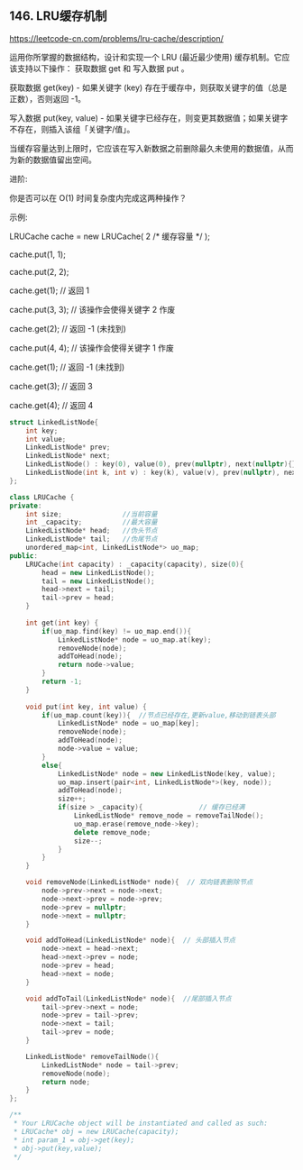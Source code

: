 ## 146. LRU缓存机制

https://leetcode-cn.com/problems/lru-cache/description/

运用你所掌握的数据结构，设计和实现一个  LRU (最近最少使用) 缓存机制。它应该支持以下操作： 获取数据 get 和 写入数据 put 。

获取数据 get(key) - 如果关键字 (key) 存在于缓存中，则获取关键字的值（总是正数），否则返回 -1。

写入数据 put(key, value) - 如果关键字已经存在，则变更其数据值；如果关键字不存在，则插入该组「关键字/值」。

当缓存容量达到上限时，它应该在写入新数据之前删除最久未使用的数据值，从而为新的数据值留出空间。

 

进阶:

你是否可以在 O(1) 时间复杂度内完成这两种操作？

 

示例:

LRUCache cache = new LRUCache( 2 /* 缓存容量 */ );

cache.put(1, 1);

cache.put(2, 2);

cache.get(1);       // 返回  1

cache.put(3, 3);    // 该操作会使得关键字 2 作废

cache.get(2);       // 返回 -1 (未找到)

cache.put(4, 4);    // 该操作会使得关键字 1 作废

cache.get(1);       // 返回 -1 (未找到)

cache.get(3);       // 返回  3

cache.get(4);       // 返回  4

```cpp
struct LinkedListNode{
    int key;
    int value;
    LinkedListNode* prev;
    LinkedListNode* next;
    LinkedListNode() : key(0), value(0), prev(nullptr), next(nullptr){}
    LinkedListNode(int k, int v) : key(k), value(v), prev(nullptr), next(nullptr){}
};

class LRUCache {
private:
    int size;               //当前容量
    int _capacity;          //最大容量
    LinkedListNode* head;   //伪头节点
    LinkedListNode* tail;   //伪尾节点
    unordered_map<int, LinkedListNode*> uo_map;
public:
    LRUCache(int capacity) : _capacity(capacity), size(0){
        head = new LinkedListNode();
        tail = new LinkedListNode();
        head->next = tail;
        tail->prev = head;
    }
    
    int get(int key) {
        if(uo_map.find(key) != uo_map.end()){
            LinkedListNode* node = uo_map.at(key);
            removeNode(node);
            addToHead(node);
            return node->value;
        }
        return -1;
    }
    
    void put(int key, int value) {
        if(uo_map.count(key)){  //节点已经存在,更新value,移动到链表头部
            LinkedListNode* node = uo_map[key];
            removeNode(node);
            addToHead(node);
            node->value = value;
        }
        else{
            LinkedListNode* node = new LinkedListNode(key, value);
            uo_map.insert(pair<int, LinkedListNode*>(key, node));
            addToHead(node);
            size++;
            if(size > _capacity){              // 缓存已经满
                LinkedListNode* remove_node = removeTailNode();
                uo_map.erase(remove_node->key);
                delete remove_node;
                size--;
            }
        }
    }

    void removeNode(LinkedListNode* node){  // 双向链表删除节点
        node->prev->next = node->next;
        node->next->prev = node->prev;
        node->prev = nullptr;
        node->next = nullptr;
    }

    void addToHead(LinkedListNode* node){  // 头部插入节点
        node->next = head->next;
        head->next->prev = node;
        node->prev = head;
        head->next = node;
    }

    void addToTail(LinkedListNode* node){  //尾部插入节点
        tail->prev->next = node;
        node->prev = tail->prev;
        node->next = tail;
        tail->prev = node;
    }

    LinkedListNode* removeTailNode(){
        LinkedListNode* node = tail->prev;
        removeNode(node);
        return node;
    }
};

/**
 * Your LRUCache object will be instantiated and called as such:
 * LRUCache* obj = new LRUCache(capacity);
 * int param_1 = obj->get(key);
 * obj->put(key,value);
 */
```
